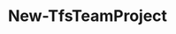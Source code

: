 ﻿---
title: New-TfsTeamProject
breadcrumbs: [ "TeamProject" ]
parent: "TeamProject"
description: "Creates a new team project. "
remarks: 
parameterSets: 
  "_All_": [ Collection, Description, Passthru, ProcessTemplate, Project, SourceControl ] 
  "__AllParameterSets":  
    Project: 
      type: "object"  
      position: "0"  
      required: true  
    Collection: 
      type: "object"  
    Description: 
      type: "string"  
    Passthru: 
      type: "SwitchParameter"  
    ProcessTemplate: 
      type: "object"  
    SourceControl: 
      type: "string" 
parameters: 
  - name: "Project" 
    description: "Specifies the name of the new team project. " 
    required: true 
    globbing: false 
    position: 0 
    type: "object" 
  - name: "Description" 
    description: "Specifies a description for the new team project. " 
    globbing: false 
    type: "string" 
  - name: "SourceControl" 
    description: "Specifies the source control type to be provisioned initially with the team project. Supported types are \"Git\" and \"Tfvc\". " 
    globbing: false 
    type: "string" 
    defaultValue: "Git" 
  - name: "ProcessTemplate" 
    description: "Specifies the process template on which the new team project is based. Supported values are the process name or an instance of the Microsoft.TeamFoundation.Core.WebApi.Process class. " 
    globbing: false 
    type: "object" 
  - name: "Collection" 
    description: "Specifies the URL to the Team Project Collection or Azure DevOps Organization to connect to, a TfsTeamProjectCollection object (Windows PowerShell only), or a VssConnection object. You can also connect to an Azure DevOps Services organizations by simply providing its name instead of the full URL. For more details, see the Get-TfsTeamProjectCollection cmdlet. When omitted, it defaults to the connection set by Connect-TfsTeamProjectCollection (if any). " 
    globbing: false 
    type: "object" 
  - name: "Passthru" 
    description: "Returns the results of the command. By default, this cmdlet does not generate any output. " 
    globbing: false 
    type: "SwitchParameter" 
    defaultValue: "False"
inputs: 
outputs: 
  - type: "Microsoft.TeamFoundation.Core.WebApi.TeamProject" 
    description: 
notes: 
relatedLinks: 
  - text: "Online Version:" 
    uri: "https://tfscmdlets.dev/docs/cmdlets/TeamProject/New-TfsTeamProject"
aliases: 
examples: 
---
